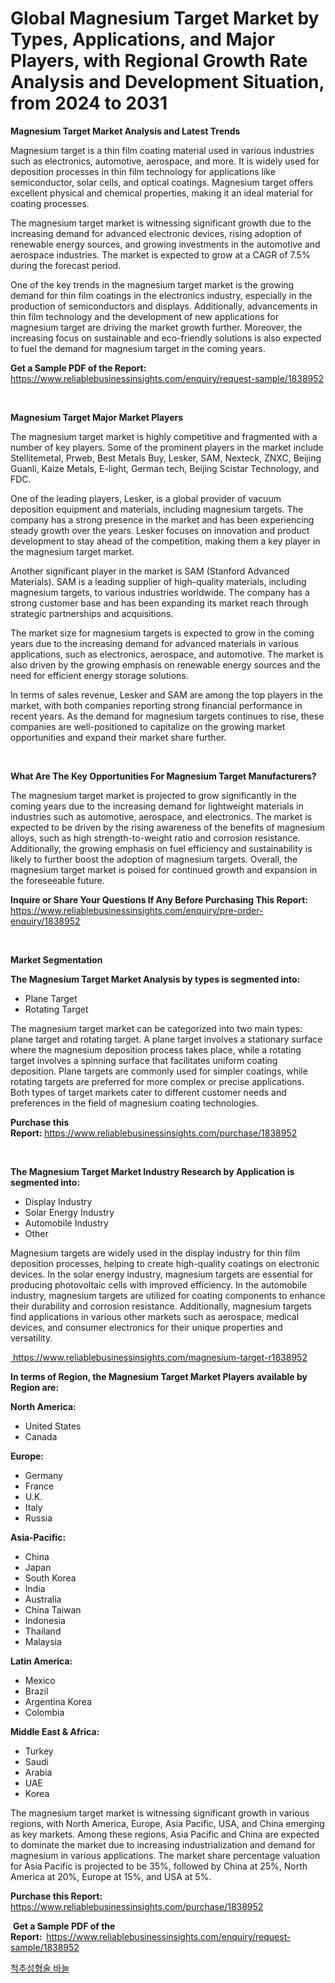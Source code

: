 <p><h1>Global Magnesium Target Market by Types, Applications, and Major Players, with Regional Growth Rate Analysis and Development Situation, from 2024 to 2031</h1></p><p><strong>Magnesium Target Market Analysis and Latest Trends</strong></p>
<p><p>Magnesium target is a thin film coating material used in various industries such as electronics, automotive, aerospace, and more. It is widely used for deposition processes in thin film technology for applications like semiconductor, solar cells, and optical coatings. Magnesium target offers excellent physical and chemical properties, making it an ideal material for coating processes.</p><p>The magnesium target market is witnessing significant growth due to the increasing demand for advanced electronic devices, rising adoption of renewable energy sources, and growing investments in the automotive and aerospace industries. The market is expected to grow at a CAGR of 7.5% during the forecast period.</p><p>One of the key trends in the magnesium target market is the growing demand for thin film coatings in the electronics industry, especially in the production of semiconductors and displays. Additionally, advancements in thin film technology and the development of new applications for magnesium target are driving the market growth further. Moreover, the increasing focus on sustainable and eco-friendly solutions is also expected to fuel the demand for magnesium target in the coming years.</p></p>
<p><strong>Get a Sample PDF of the Report:&nbsp;</strong> <a href="https://www.reliablebusinessinsights.com/enquiry/request-sample/1838952">https://www.reliablebusinessinsights.com/enquiry/request-sample/1838952</a></p>
<p>&nbsp;</p>
<p><strong>Magnesium Target Major Market Players</strong></p>
<p><p>The magnesium target market is highly competitive and fragmented with a number of key players. Some of the prominent players in the market include Stellitemetal, Prweb, Best Metals Buy, Lesker, SAM, Nexteck, ZNXC, Beijing Guanli, Kaize Metals, E-light, German tech, Beijing Scistar Technology, and FDC.</p><p>One of the leading players, Lesker, is a global provider of vacuum deposition equipment and materials, including magnesium targets. The company has a strong presence in the market and has been experiencing steady growth over the years. Lesker focuses on innovation and product development to stay ahead of the competition, making them a key player in the magnesium target market.</p><p>Another significant player in the market is SAM (Stanford Advanced Materials). SAM is a leading supplier of high-quality materials, including magnesium targets, to various industries worldwide. The company has a strong customer base and has been expanding its market reach through strategic partnerships and acquisitions.</p><p>The market size for magnesium targets is expected to grow in the coming years due to the increasing demand for advanced materials in various applications, such as electronics, aerospace, and automotive. The market is also driven by the growing emphasis on renewable energy sources and the need for efficient energy storage solutions.</p><p>In terms of sales revenue, Lesker and SAM are among the top players in the market, with both companies reporting strong financial performance in recent years. As the demand for magnesium targets continues to rise, these companies are well-positioned to capitalize on the growing market opportunities and expand their market share further.</p></p>
<p>&nbsp;</p>
<p><strong>What Are The Key Opportunities For Magnesium Target Manufacturers?</strong></p>
<p><p>The magnesium target market is projected to grow significantly in the coming years due to the increasing demand for lightweight materials in industries such as automotive, aerospace, and electronics. The market is expected to be driven by the rising awareness of the benefits of magnesium alloys, such as high strength-to-weight ratio and corrosion resistance. Additionally, the growing emphasis on fuel efficiency and sustainability is likely to further boost the adoption of magnesium targets. Overall, the magnesium target market is poised for continued growth and expansion in the foreseeable future.</p></p>
<p><strong>Inquire or Share Your Questions If Any Before Purchasing This Report:</strong> <a href="https://www.reliablebusinessinsights.com/enquiry/pre-order-enquiry/1838952">https://www.reliablebusinessinsights.com/enquiry/pre-order-enquiry/1838952</a></p>
<p>&nbsp;</p>
<p><strong>Market Segmentation</strong></p>
<p><strong>The Magnesium Target Market Analysis by types is segmented into:</strong></p>
<p><ul><li>Plane Target</li><li>Rotating Target</li></ul></p>
<p><p>The magnesium target market can be categorized into two main types: plane target and rotating target. A plane target involves a stationary surface where the magnesium deposition process takes place, while a rotating target involves a spinning surface that facilitates uniform coating deposition. Plane targets are commonly used for simpler coatings, while rotating targets are preferred for more complex or precise applications. Both types of target markets cater to different customer needs and preferences in the field of magnesium coating technologies.</p></p>
<p><strong>Purchase this Report:&nbsp;</strong><a href="https://www.reliablebusinessinsights.com/purchase/1838952">https://www.reliablebusinessinsights.com/purchase/1838952</a></p>
<p>&nbsp;</p>
<p><strong>The Magnesium Target Market Industry Research by Application is segmented into:</strong></p>
<p><ul><li>Display Industry</li><li>Solar Energy Industry</li><li>Automobile Industry</li><li>Other</li></ul></p>
<p><p>Magnesium targets are widely used in the display industry for thin film deposition processes, helping to create high-quality coatings on electronic devices. In the solar energy industry, magnesium targets are essential for producing photovoltaic cells with improved efficiency. In the automobile industry, magnesium targets are utilized for coating components to enhance their durability and corrosion resistance. Additionally, magnesium targets find applications in various other markets such as aerospace, medical devices, and consumer electronics for their unique properties and versatility.</p></p>
<p><a href="https://www.reliablebusinessinsights.com/magnesium-target-r1838952">&nbsp;https://www.reliablebusinessinsights.com/magnesium-target-r1838952</a></p>
<p><strong>In terms of Region, the Magnesium Target Market Players available by Region are:</strong></p>
<p>
    <p> <strong> North America: </strong>
        <ul>
            <li>United States</li>
            <li>Canada</li>
        </ul>
        </p> 
    <p> <strong> Europe: </strong>
        <ul>
            <li>Germany</li>
            <li>France</li>
            <li>U.K.</li>
            <li>Italy</li>
            <li>Russia</li>
        </ul>
        </p> 
    <p> <strong> Asia-Pacific: </strong>
        <ul>
            <li>China</li>
            <li>Japan</li>
            <li>South Korea</li>
            <li>India</li>
            <li>Australia</li>
            <li>China Taiwan</li>
            <li>Indonesia</li>
            <li>Thailand</li>
            <li>Malaysia</li>
        </ul>
        </p> 
    <p> <strong> Latin America: </strong>
        <ul>
            <li>Mexico</li>
            <li>Brazil</li>
            <li>Argentina Korea</li>
            <li>Colombia</li>
        </ul>
        </p> 
    <p> <strong> Middle East & Africa: </strong>
        <ul>
            <li>Turkey</li>
            <li>Saudi</li>
            <li>Arabia</li>
            <li>UAE</li>
            <li>Korea</li>
        </ul>
    </p>
    </p>
<p><p>The magnesium target market is witnessing significant growth in various regions, with North America, Europe, Asia Pacific, USA, and China emerging as key markets. Among these regions, Asia Pacific and China are expected to dominate the market due to increasing industrialization and demand for magnesium in various applications. The market share percentage valuation for Asia Pacific is projected to be 35%, followed by China at 25%, North America at 20%, Europe at 15%, and USA at 5%.</p></p>
<p><strong>Purchase this Report: </strong><a href="https://www.reliablebusinessinsights.com/purchase/1838952">https://www.reliablebusinessinsights.com/purchase/1838952</a></p>
<p>&nbsp;<strong>Get a Sample PDF of the Report:&nbsp;&nbsp;</strong><a href="https://www.reliablebusinessinsights.com/enquiry/request-sample/1838952">https://www.reliablebusinessinsights.com/enquiry/request-sample/1838952</a></p>
<p><strong></strong></p>
<p><p><a href="https://github.com/mpodehpw07370073/Market-Research-Report-List-3/blob/main/55854656490.md">척추성형술 바늘</a></p></p>